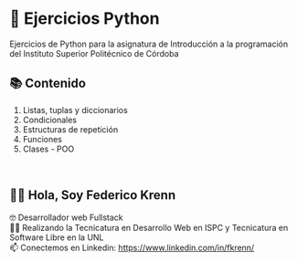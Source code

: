 # 🐍 Ejercicios Python

Ejercicios de Python para la asignatura de Introducción a la programación del Instituto Superior Politécnico de Córdoba

## 📚 Contenido

1. Listas, tuplas y diccionarios
2. Condicionales
3. Estructuras de repetición
4. Funciones
5. Clases - POO


<br>

## 🙋‍♂️ Hola, Soy Federico Krenn
:nerd_face: Desarrollador web Fullstack
<br>
👨‍🎓 Realizando la Tecnicatura en Desarrollo Web en ISPC y Tecnicatura en Software Libre en la UNL
<br>
📫 Conectemos en Linkedin: https://www.linkedin.com/in/fkrenn/